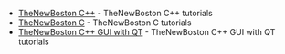 - [TheNewBoston C++](https://thenewboston.com/videos.php?cat=16) - TheNewBoston C++ tutorials
- [TheNewBoston C](https://thenewboston.com/videos.php?cat=14) - TheNewBoston C tutorials
- [TheNewBoston C++ GUI with QT](https://thenewboston.com/videos.php?cat=57) - TheNewBoston C++ GUI with QT tutorials
